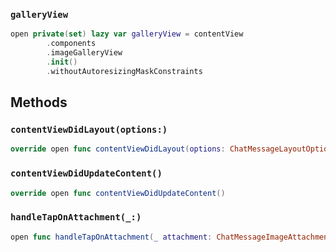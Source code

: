
### `galleryView`

``` swift
open private(set) lazy var galleryView = contentView
        .components
        .imageGalleryView
        .init()
        .withoutAutoresizingMaskConstraints
```

## Methods

### `contentViewDidLayout(options:)`

``` swift
override open func contentViewDidLayout(options: ChatMessageLayoutOptions) 
```

### `contentViewDidUpdateContent()`

``` swift
override open func contentViewDidUpdateContent() 
```

### `handleTapOnAttachment(_:)`

``` swift
open func handleTapOnAttachment(_ attachment: ChatMessageImageAttachment) 
